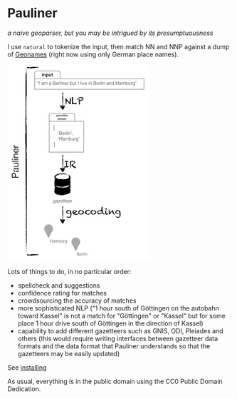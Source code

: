 # Pauliner  
*a naive geoparser, but you may be intrigued by its presumptuousness*

I use `natural` to tokenize the input, then match NN and NNP against a dump of [Geonames](http://geonames.org) (right now using only German place names).

![Anatomy of Pauliner](docs/pauliner.jpg)

Lots of things to do, in no particular order:

- spellcheck and suggestions
- confidence rating for matches
- crowdsourcing the accuracy of matches
- more sophisticated NLP ("1 hour south of Göttingen on the autobahn toward Kassel" is not a match for "Göttingen" or "Kassel" but for some place 1 hour drive south of Göttingen in the direction of Kassel)
- capability to add different gazetteers such as GNIS, ODI, Pleiades and others (this would require writing interfaces between gazetteer data formats and the data format that Pauliner understands so that the gazetteers may be easily updated)

See [installing](docs/installing.md)

As usual, everything is in the public domain using the CC0 Public Domain Dedication.
